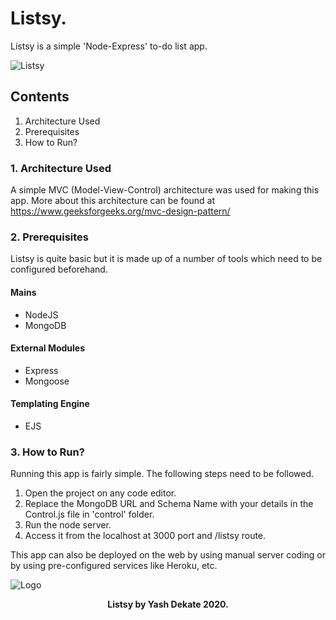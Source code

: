 # Listsy.

Listsy is a simple 'Node-Express' to-do list app.

![Listsy](https://user-images.githubusercontent.com/42903859/85851791-fcc1eb80-b7cc-11ea-9427-30fea9ffaf31.png)

## Contents
1. Architecture Used
2. Prerequisites
3. How to Run?

### 1. Architecture Used
A simple MVC (Model-View-Control) architecture was used for making this app. More about this architecture can be found at
https://www.geeksforgeeks.org/mvc-design-pattern/

### 2. Prerequisites
Listsy is quite basic but it is made up of a number of tools which need to be configured beforehand.

#### Mains

* NodeJS
* MongoDB

#### External Modules

* Express
* Mongoose

#### Templating Engine

* EJS

### 3. How to Run?
Running this app is fairly simple. The following steps need to be followed.

1. Open the project on any code editor.
2. Replace the MongoDB URL and Schema Name with your details in the Control.js file in 'control' folder.
3. Run the node server.
4. Access it from the localhost at 3000 port and /listsy route.

This app can also be deployed on the web by using manual server coding or by using pre-configured services like Heroku, etc.

![Logo](https://user-images.githubusercontent.com/42903859/85853476-2f211800-b7d0-11ea-9be3-87b015906559.png)

<p align="center">
<b>Listsy by Yash Dekate 2020.</b>
<p>
